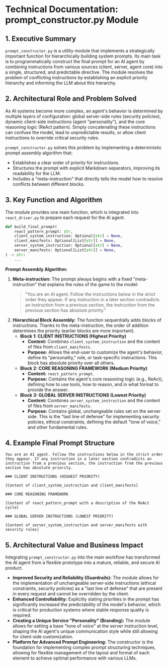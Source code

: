 # Technical Documentation: prompt_constructor.py Module

## 1. Executive Summary

`prompt_constructor.py` is a utility module that implements a strategically important function for hierarchically building system prompts. Its main task is to programmatically construct the final prompt for an AI agent by combining instructions from various sources (client, server, agent core) into a single, structured, and predictable directive. The module resolves the problem of conflicting instructions by establishing an explicit priority hierarchy and informing the LLM about this hierarchy.

## 2. Architectural Role and Problem Solved

As AI systems become more complex, an agent's behavior is determined by multiple layers of configuration: global server-side rules (security policies), dynamic client-side instructions (agent "personality"), and the core reasoning logic (ReAct pattern). Simply concatenating these instructions can confuse the model, lead to unpredictable results, or allow client instructions to override critical security rules.

`prompt_constructor.py` solves this problem by implementing a deterministic prompt assembly algorithm that:
*   Establishes a clear order of priority for instructions.
*   Structures the prompt with explicit Markdown separators, improving its readability for the LLM.
*   Includes a "meta-instruction" that directly tells the model how to resolve conflicts between different blocks.

## 3. Key Function and Algorithm

The module provides one main function, which is integrated into `react_driver.py` to prepare each request for the AI agent.

```python
def build_final_prompt(
    react_pattern_prompt: str,
    client_system_instruction: Optional[str] = None,
    client_manifests: Optional[List[str]] = None,
    server_system_instruction: Optional[str] = None,
    server_manifests: Optional[List[str]] = None,
) -> str:
    ...
```

**Prompt Assembly Algorithm:**
1.  **Meta-instruction:** The prompt always begins with a fixed "meta-instruction" that explains the rules of the game to the model:
    > "You are an AI agent. Follow the instructions below in the strict order they appear. If any instruction in a later section contradicts an instruction from a previous section, the instruction from the previous section has absolute priority."
2.  **Hierarchical Block Assembly:** The function sequentially adds blocks of instructions. Thanks to the meta-instruction, the order of addition determines the priority (earlier blocks are more important).
    *   **Block 1: CLIENT INSTRUCTIONS (Highest Priority)**
        *   **Content:** Combines `client_system_instruction` and the content of files from `client_manifests`.
        *   **Purpose:** Allows the end-user to customize the agent's behavior, define its "personality," role, or task-specific instructions. This block has absolute priority over all others.
    *   **Block 2: CORE REASONING FRAMEWORK (Medium Priority)**
        *   **Content:** `react_pattern_prompt`.
        *   **Purpose:** Contains the agent's core reasoning logic (e.g., ReAct), defining how to use tools, how to reason, and in what format to provide the answer.
    *   **Block 3: GLOBAL SERVER INSTRUCTIONS (Lowest Priority)**
        *   **Content:** Combines `server_system_instruction` and the content of files from `server_manifests`.
        *   **Purpose:** Contains global, unchangeable rules set on the server side. This is the "last line of defense" for implementing security policies, ethical constraints, defining the default "tone of voice," and other fundamental rules.

## 4. Example Final Prompt Structure

```
You are an AI agent. Follow the instructions below in the strict order they appear. If any instruction in a later section contradicts an instruction from a previous section, the instruction from the previous section has absolute priority.

### CLIENT INSTRUCTIONS (HIGHEST PRIORITY)

[Content of client_system_instruction and client_manifests]

### CORE REASONING FRAMEWORK

[Content of react_pattern_prompt with a description of the ReAct cycle]

### GLOBAL SERVER INSTRUCTIONS (LOWEST PRIORITY)

[Content of server_system_instruction and server_manifests with security rules]
```

## 5. Architectural Value and Business Impact

Integrating `prompt_constructor.py` into the main workflow has transformed the AI agent from a flexible prototype into a mature, reliable, and secure AI product.
*   **Improved Security and Reliability (Guardrails):** The module allows for the implementation of unchangeable server-side instructions (ethical constraints, security policies) as a "last line of defense" that are present in every request and cannot be overridden by the client.
*   **Enhanced Controllability:** Explicitly stating priorities in the prompt has significantly increased the predictability of the model's behavior, which is critical for production systems where stable response quality is required.
*   **Creating a Unique Service "Personality" (Branding):** The module allows for setting a base "tone of voice" at the server instruction level, shaping the AI agent's unique communication style while still allowing for client-side customization.
*   **Platform for Advanced Prompt Engineering:** The constructor is the foundation for implementing complex prompt structuring techniques, allowing for flexible management of the layout and format of each element to achieve optimal performance with various LLMs.